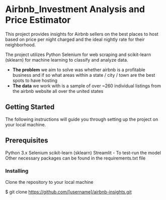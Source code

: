 # Airbnb_Investment Analysis and Price Estimator 
This project provides insights for Airbnb sellers on the best places to host based on price per night charged and the ideal nightly rate for their neighborhood. 

The project utilizes Python Selenium for web scraping and scikit-learn (sklearn) for machine learning to classify and analyze data. 

- **The problem** we aim to solve was whether airbnb is a profitable business and if so what areas within a state / city / town are the best spots to have hosting
- **The data** we work with is a sample of over ~260 individual listings from the airbnb website all over the united states

## Getting Started
The following instructions will guide you through setting up the project on your local machine.

## Prerequisites
Python 3.x
Selenium
scikit-learn (sklearn) 
Streamlit - To test-run the model
Other necessary packages can be found in the requirements.txt file

### Installing
Clone the repository to your local machine

$ git clone https://github.com/[username]/airbnb-insights.git


